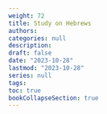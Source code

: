 ```yaml
---
weight: 72
title: Study on Hebrews
authors: 
categories: null
description: 
draft: false
date: "2023-10-28"
lastmod: "2023-10-28"
series: null
tags:
toc: true
bookCollapseSection: true
---
```






